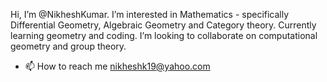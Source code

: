 Hi, I’m @NikheshKumar. I’m interested in Mathematics - specifically Differential Geometry, Algebraic Geometry and Category theory. Currently learning geometry and coding. I’m looking to collaborate on computational geometry and group theory.
- 📫 How to reach me nikheshk19@yahoo.com

<!---
NikheshKumar/NikheshKumar is a ✨ special ✨ repository because its `README.md` (this file) appears on your GitHub profile.
You can click the Preview link to take a look at your changes.
--->
